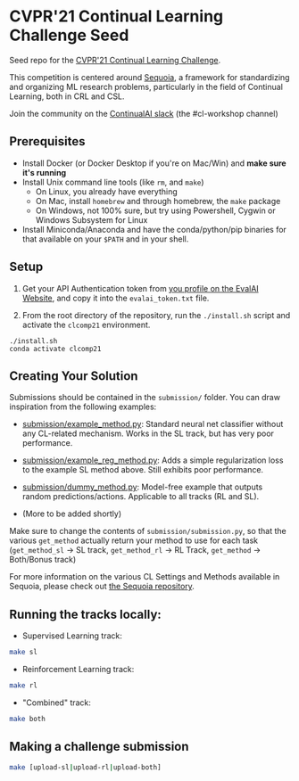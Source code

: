 # CVPR'21 Continual Learning Challenge Seed

Seed repo for the [CVPR'21 Continual Learning Challenge](https://eval.ai/web/challenges/challenge-page/829/overview).

This competition is centered around [Sequoia](https://github.com/lebrice/Sequoia), a framework for standardizing and organizing ML research problems, particularly in the field of Continual Learning, both in CRL and CSL.


Join the community on the [ContinualAI slack](https://join.slack.com/t/continualai/shared_invite/enQtNjQxNDYwMzkxNzk0LTBhYjg2MjM0YTM2OWRkNDYzOGE0ZTIzNDQ0ZGMzNDE3ZGUxNTZmNmM1YzJiYzgwMTkyZDQxYTlkMTI3NzZkNjU) (the #cl-workshop channel)

## Prerequisites

- Install Docker (or Docker Desktop if you're on Mac/Win) and **make sure it's running**
- Install Unix command line tools (like `rm`, and `make`) 
    - On Linux, you already have everything
    - On Mac, install `homebrew` and through homebrew, the `make` package
    - On Windows, not 100% sure, but try using Powershell, Cygwin or Windows Subsystem for Linux
- Install Miniconda/Anaconda and have the conda/python/pip binaries for that available on your `$PATH` and in your shell.


## Setup

1. Get your API Authentication token from [you profile on the EvalAI Website](https://eval.ai/web/profile),
   and copy it into the `evalai_token.txt` file.

2. From the root directory of the repository, run the `./install.sh` script and activate the `clcomp21` environment.

```console
./install.sh
conda activate clcomp21
```

## Creating Your Solution

Submissions should be contained in the `submission/` folder. You can draw inspiration from the following examples:
- [submission/example_method.py](submission/example_method.py):
    Standard neural net classifier without any CL-related mechanism. Works in the SL
    track, but has very poor performance.

- [submission/example_reg_method.py](submission/example_reg_method.py):
    Adds a simple regularization loss to the example SL method above. Still exhibits
    poor performance.

- [submission/dummy_method.py](submission/dummy_method.py):
    Model-free example that outputs random predictions/actions. Applicable to all tracks (RL and SL).

- (More to be added shortly)

Make sure to change the contents of `submission/submission.py`, so that the various `get_method` actually return your method to use for each task (`get_method_sl` -> SL track, `get_method_rl` -> RL Track, `get_method` -> Both/Bonus track)

For more information on the various CL Settings and Methods available in Sequoia, please check out [the Sequoia repository](https://github.com/lebrice/Sequoia/).


## Running the tracks locally:

- Supervised Learning track:

```bash
make sl
```

- Reinforcement Learning track:

```bash
make rl
```

- "Combined" track:

```bash
make both
```


## Making a challenge submission

```bash
make [upload-sl|upload-rl|upload-both]
```
